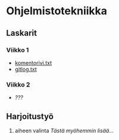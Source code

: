 # **Ohjelmistotekniikka**
## Laskarit
### Viikko 1
- [komentorivi.txt](https://github.com/kivik-beep/ot-harjoitustyo/blob/main/laskarit/viikko1/komentorivi.txt)
- [gitlog.txt](https://github.com/kivik-beep/ot-harjoitustyo/blob/main/laskarit/viikko1/gitlog.txt)

### Viikko 2
- *???*

## Harjoitustyö
1. aiheen valinta
*Tästä myöhemmin lisää...*
